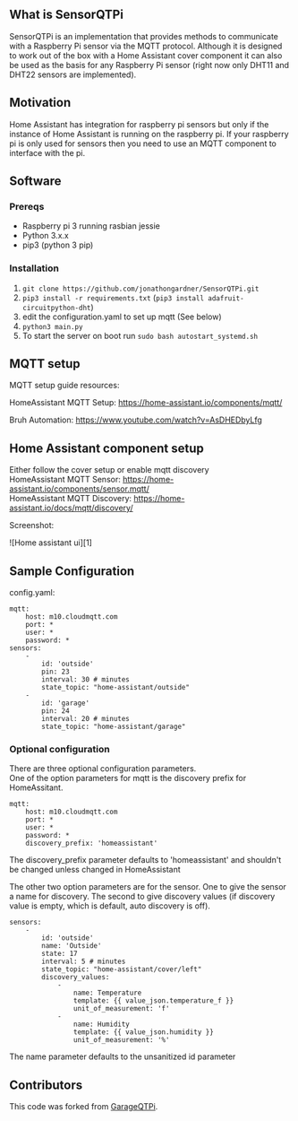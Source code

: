 ## What is SensorQTPi

SensorQTPi is an implementation that provides methods to communicate with a Raspberry Pi sensor via the MQTT protocol.
Although it is designed to work out of the box with a Home Assistant cover component it can also be used as the basis for any Raspberry Pi sensor (right now only DHT11 and DHT22 sensors are implemented).

## Motivation

Home Assistant has integration for raspberry pi sensors but only if the instance of Home Assistant is running on the raspberry pi. If your raspberry pi is only used for sensors then you need to use an MQTT component to interface with the pi.

## Software

### Prereqs
* Raspberry pi 3 running rasbian jessie
* Python 3.x.x
* pip3 (python 3 pip)

### Installation
1. `git clone https://github.com/jonathongardner/SensorQTPi.git`
2. `pip3 install -r requirements.txt` (`pip3 install adafruit-circuitpython-dht`)
3. edit the configuration.yaml to set up mqtt (See below)
4. `python3 main.py`
5. To start the server on boot run `sudo bash autostart_systemd.sh`

## MQTT setup
MQTT setup guide resources:

HomeAssistant MQTT Setup: https://home-assistant.io/components/mqtt/

Bruh Automation: https://www.youtube.com/watch?v=AsDHEDbyLfg

## Home Assistant component setup
Either follow the cover setup or enable mqtt discovery  
HomeAssistant MQTT Sensor: https://home-assistant.io/components/sensor.mqtt/  
HomeAssistant MQTT Discovery: https://home-assistant.io/docs/mqtt/discovery/

Screenshot:

![Home assistant ui][1]

## Sample Configuration

config.yaml:
```
mqtt:
    host: m10.cloudmqtt.com
    port: *
    user: *
    password: *
sensors:
    -
        id: 'outside'
        pin: 23
        interval: 30 # minutes
        state_topic: "home-assistant/outside"
    -
        id: 'garage'
        pin: 24
        interval: 20 # minutes
        state_topic: "home-assistant/garage"
```

### Optional configuration
There are three optional configuration parameters.  
One of the option parameters for mqtt is the discovery prefix for HomeAssitant.
```
mqtt:
    host: m10.cloudmqtt.com
    port: *
    user: *
    password: *
    discovery_prefix: 'homeassistant'
```

The discovery_prefix parameter defaults to 'homeassistant' and shouldn't be changed unless changed in HomeAssistant

The other two option parameters are for the sensor. One to give the sensor a name for discovery.
The second to give discovery values (if discovery value is empty, which is default, auto discovery
is off).
```
sensors:
    -
        id: 'outside'
        name: 'Outside'
        state: 17
        interval: 5 # minutes
        state_topic: "home-assistant/cover/left"
        discovery_values:
            -
                name: Temperature
                template: {{ value_json.temperature_f }}
                unit_of_measurement: 'f'
            -
                name: Humidity
                template: {{ value_json.humidity }}
                unit_of_measurement: '%'
```

The name parameter defaults to the unsanitized id parameter  

## Contributors

This code was forked from [GarageQTPi](https://github.com/Jerrkawz/GarageQTPi.git).
